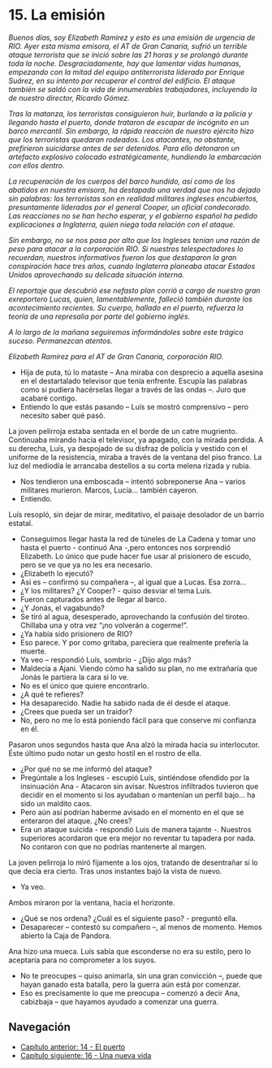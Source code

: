 # 15. La emisión

*Buenos días, soy Elizabeth Ramirez y esto es una emisión de urgencia de RIO. Ayer esta misma emisora, el AT de Gran Canaria, sufrió un terrible ataque terrorista que se inició sobre las 21 horas y se prolongó durante toda la noche. Desgraciadamente, hay que lamentar vidas humanas, empezando con la mitad del equipo antiterrorista liderado por Enrique Suárez, en su intento por recuperar el control del edificio. El ataque también se saldó con la vida de innumerables trabajadores, incluyendo la de nuestro director, Ricardo Gómez.*

*Tras la matanza, los terroristas consiguieron huir, burlando a la policía y llegando hasta el puerto, donde trataron de escapar de incógnito en un barco mercantil. Sin embargo, la rápida reacción de nuestro ejército hizo que los terroristas quedaran rodeados. Los atacantes, no obstante, prefirieron suicidarse antes de ser detenidos. Para ello detonaron un artefacto explosivo colocado estratégicamente, hundiendo la embarcación con ellos dentro.*

*La recuperación de los cuerpos del barco hundido, así como de los abatidos en nuestra emisora, ha destapado una verdad que nos ha dejado sin palabras: los terroristas son en realidad militares ingleses encubiertos, presuntamente liderados por el general Cooper, un oficial condecorado. Las reacciones no se han hecho esperar, y el gobierno español ha pedido explicaciones a Inglaterra, quien niega toda relación con el ataque.*

*Sin embargo, no se nos pasa por alto que los Ingleses tenían una razón de peso para atacar a la corporación RIO. Si nuestros telespectadores lo recuerdan, nuestros informativos fueron los que destaparon la gran conspiración hace tres años, cuando Inglaterra planeaba atacar Estados Unidos aprovechando su delicada situación interna.*

*El reportaje que descubrió ese nefasto plan corrió a cargo de nuestro gran exreportero Lucas, quien, lamentablemente, falleció también durante los acontecimiento recientes. Su cuerpo, hallado en el puerto, refuerza la teoría de una represalia por parte del gobierno inglés.*

*A lo largo de la mañana seguiremos informándoles sobre este trágico suceso. Permanezcan atentos.*

*Elizabeth Ramirez para el AT de Gran Canaria, corporación RIO.*

- Hija de puta, tú lo mataste – Ana miraba con desprecio a aquella asesina en el destartalado televisor que tenía enfrente. Escupía las palabras como si pudiera hacérselas llegar a través de las ondas –. Juro que acabaré contigo.
- Entiendo lo que estás pasando – Luís se mostró comprensivo – pero necesito saber qué pasó.

La joven pelirroja estaba sentada en el borde de un catre mugriento. Continuaba mirando hacia el televisor, ya apagado, con la mirada perdida. A su derecha, Luís, ya despojado de su disfraz de policía y vestido con el uniforme de la resistencia, miraba a través de la ventana del piso franco. La luz del mediodía le arrancaba destellos a su corta melena rizada y rubia.

- Nos tendieron una emboscada – intentó sobreponerse Ana – varios militares murieron. Marcos, Lucía... también cayeron.
- Entiendo.

Luís resopló, sin dejar de mirar, meditativo, el paisaje desolador de un barrio estatal.

- Conseguimos llegar hasta la red de túneles de La Cadena y tomar uno hasta el puerto - continuó Ana -,pero entonces nos sorprendió Elizabeth. Lo único que pude hacer fue usar al prisionero de escudo, pero se ve que ya no les era necesario.
- ¿Elizabeth lo ejecutó?
- Así es – confirmó su compañera –, al igual que a Lucas. Esa zorra...
- ¿Y los militares? ¿Y Cooper? - quiso desviar el tema Luís.
- Fueron capturados antes de llegar al barco.
- ¿Y Jonás, el vagabundo?
- Se tiró al agua, desesperado, aprovechando la confusión del tiroteo. Chillaba una y otra vez “¡no volverán a cogerme!”.
- ¿Ya había sido prisionero de RIO?
- Eso parece. Y por como gritaba, pareciera que realmente prefería la muerte.
- Ya veo – respondió Luís, sombrío - ¿Dijo algo más?
- Maldecía a Ajani. Viendo cómo ha salido su plan, no me extrañaría que Jonás le partiera la cara si lo ve.
- No es el único que quiere encontrarlo.
- ¿A qué te refieres? 
- Ha desaparecido. Nadie ha sabido nada de él desde el ataque.
- ¿Crees que pueda ser un traidor?
- No, pero no me lo está poniendo fácil para que conserve mi confianza en él.

Pasaron unos segundos hasta que Ana alzó la mirada hacia su interlocutor. Éste último pudo notar un gesto hostil en el rostro de ella.

- ¿Por qué no se me informó del ataque?
- Pregúntale a los Ingleses - escupió Luís, sintiéndose ofendido por la insinuación Ana - Atacaron sin avisar. Nuestros infiltrados tuvieron que decidir en el momento si los ayudaban o mantenían un perfil bajo... ha sido un maldito caos.
- Pero aún así podrían haberme avisado en el momento en el que se enteraron del ataque. ¿No crees?
- Era un ataque suicida - respondió Luis de manera tajante -. Nuestros superiores acordaron que era mejor no reventar tu tapadera por nada. No contaron con que no podrías mantenerte al margen.

La joven pelirroja lo miró fijamente a los ojos, tratando de desentrañar si lo que decía era cierto. Tras unos instantes bajó la vista de nuevo.

- Ya veo. 

Ambos miraron por la ventana, hacia el horizonte.

- ¿Qué se nos ordena? ¿Cuál es el siguiente paso? - preguntó ella.
- Desaparecer – contestó su compañero –, al menos de momento. Hemos abierto la Caja de Pandora.

Ana hizo una mueca. Luís sabía que esconderse no era su estilo, pero lo aceptaría para no comprometer a los suyos.

- No te preocupes – quiso animarla, sin una gran convicción –, puede que hayan ganado esta batalla, pero la guerra aún está por comenzar.
- Eso es precisamente lo que me preocupa – comenzó a decir Ana, cabizbaja – que hayamos ayudado a comenzar una guerra.


## Navegación

- [Capítulo anterior: 14 - El puerto](c14_el-puerto.md)
- [Capítulo siguiente: 16 - Una nueva vida](c16_una-nueva-vida.md)
